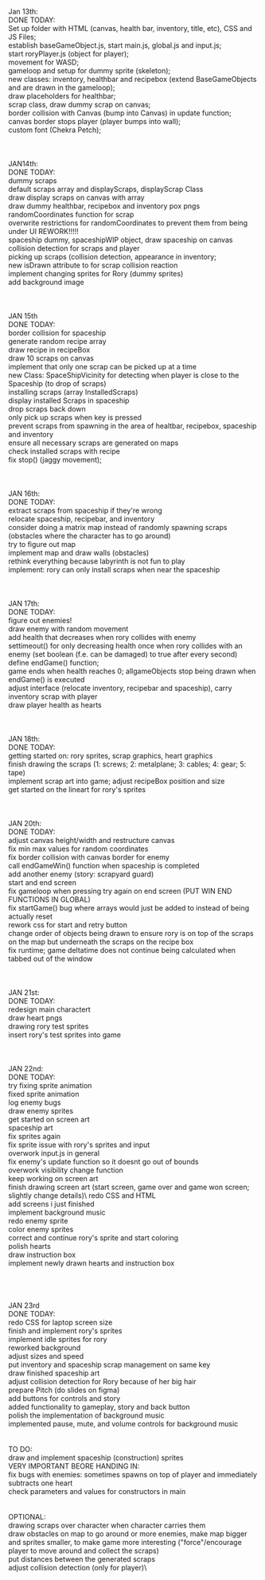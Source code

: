 Jan 13th:\
DONE TODAY:\
Set up folder with HTML (canvas, health bar, inventory, title, etc), CSS and JS Files;\
establish baseGameObject.js, start main.js, global.js and input.js;\
start roryPlayer.js (object for player);\
movement for WASD;\
gameloop and setup for dummy sprite (skeleton);\
new classes: inventory, healthbar and recipebox (extend BaseGameObjects and are drawn in the gameloop);\
draw placeholders for healthbar;\
scrap class, draw dummy scrap on canvas;\
border collision with Canvas (bump into Canvas) in update function;\
canvas border stops player (player bumps into wall);\
custom font (Chekra Petch);\
\
\
\
JAN14th:\
DONE TODAY: \
dummy scraps\
default scraps array and displayScraps, displayScrap Class\
draw display scraps on canvas with array\
draw dummy healthbar, recipebox and inventory pox pngs\
randomCoordinates function for scrap\
overwrite restrictions for randomCoordinates to prevent them from being under UI    REWORK!!!!!\
spaceship dummy, spaceshipWIP object, draw spaceship on canvas\
collision detection for scraps and player\
picking up scraps (collision detection, appearance in inventory;\
new isDrawn attribute to for scrap collision reaction\
implement changing sprites for Rory (dummy sprites)\
add background image\
\
\
\
JAN 15th\
DONE TODAY:\
border collision for spaceship\
generate random recipe array\
draw recipe in recipeBox\
draw 10 scraps on canvas\
implement that only one scrap can be picked up at a time\
new Class: SpaceShipVicinity for detecting when player is close to the Spaceship (to drop of scraps)\
installing scraps (array InstalledScraps)\
display installed Scraps in spaceship\
drop scraps back down\
only pick up scraps when key is pressed\
prevent scraps from spawning in the area of healtbar, recipebox, spaceship and inventory\
ensure all necessary scraps are generated on maps\
check installed scraps with recipe\
fix stop() (jaggy movement);\
\
\
\
JAN 16th:\
DONE TODAY:\
extract scraps from spaceship if they're wrong\
relocate spaceship, recipebar, and inventory\
consider doing a matrix map instead of randomly spawning scraps (obstacles where the character has to go around)\
try to figure out map\
implement map and draw walls (obstacles)\
rethink everything because labyrinth is not fun to play\
implement: rory can only install scraps when near the spaceship\
\
\
\
JAN 17th:\
DONE TODAY:\
figure out enemies!\
draw enemy with random movement\
add health that decreases when rory collides with enemy\
settimeout() for only decreasing health once when rory collides with an enemy (set boolean (f.e. can be damaged) to true after every second)\
define endGame() function;\
game ends when health reaches 0; allgameObjects stop being drawn when endGame() is executed\
adjust interface (relocate inventory, recipebar and spaceship), carry inventory scrap with player\
draw player health as hearts\
\
\
\
JAN 18th:\
DONE TODAY:\
getting started on: rory sprites, scrap graphics, heart graphics\
finish drawing the scraps (1: screws; 2: metalplane; 3: cables; 4: gear; 5: tape)\
implement scrap art into game; adjust recipeBox position and size\
get started on the lineart for rory's sprites\
\
\
\
JAN 20th:\
DONE TODAY:\
adjust canvas height/width and restructure canvas\
fix min max values for random coordinates\
fix border collision with canvas border for enemy\
call endGameWin() function when spaceship is completed\
add another enemy (story: scrapyard guard)\
start and end screen\
fix gameloop when pressing try again on end screen (PUT WIN END FUNCTIONS IN GLOBAL)\
fix startGame() bug where arrays would just be added to instead of being actually reset\
rework css for start and retry button\
change order of objects being drawn to ensure rory is on top of the scraps on the map but underneath the scraps on the recipe box\
fix runtime; game deltatime does not continue being calculated when tabbed out of the window\
\
\
\
JAN 21st:\
DONE TODAY:\
redesign main charactert\
draw heart pngs\
drawing rory test sprites\
insert rory's test sprites into game\
\
\
\
JAN 22nd:\
DONE TODAY:\
try fixing sprite animation\
fixed sprite animation\
log enemy bugs\
draw enemy sprites\
get started on screen art\
spaceship art\
fix sprites again\
fix sprite issue with rory's sprites and input\
overwork input.js in general\
fix enemy's update function so it doesnt go out of bounds\
overwork visibility change function\
keep working on screen art\
finish drawing screen art (start screen, game over and game won screen; slightly change details)\ 
redo CSS and HTML\
add screens i just finished\
implement background music\
redo enemy sprite\
color enemy sprites\
correct and continue rory's sprite and start coloring\
polish hearts\
draw instruction box\
implement newly drawn hearts and instruction box\
\
\
\
\
JAN 23rd\
DONE TODAY:\
redo CSS for laptop screen size\
finish and implement rory's sprites\
implement idle sprites for rory\
reworked background\
adjust sizes and speed\
put inventory and spaceship scrap management on same key\
draw finished spaceship art\
adjust collision detection for Rory because of her big hair\
prepare Pitch (do slides on figma)\
add buttons for controls and story\
added functionality to gameplay, story and back button\
polish the implementation of background music\
implemented pause, mute, and volume controls for background music\
\
\
TO DO:\
draw and implement spaceship (construction) sprites\
VERY IMPORTANT BEORE HANDING IN:\
fix bugs with enemies: sometimes spawns on top of player and immediately subtracts one heart\
check parameters and values for constructors in main\
\
\
OPTIONAL:\
drawing scraps over character when character carries them\
draw obstacles on map to go around or more enemies, make map bigger and sprites smaller, to make game more interesting ("force"/encourage player to move around and collect the scraps)\
put distances between the generated scraps\
adjust collision detection (only for player)\
